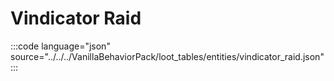 # Vindicator Raid

:::code language="json" source="../../../VanillaBehaviorPack/loot_tables/entities/vindicator_raid.json":::